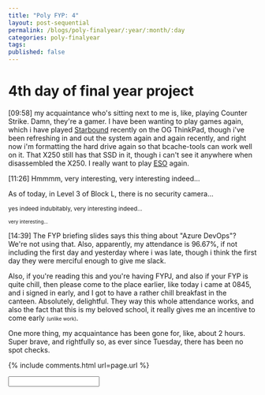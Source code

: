 ```yaml
---
title: "Poly FYP: 4"
layout: post-sequential
permalink: /blogs/poly-finalyear/:year/:month/:day
categories: poly-finalyear
tags: 
published: false
---
```

# 4th day of final year project

<span class="timestamp">[09:58]</span> my acquaintance who's sitting next to me is, like, playing Counter Strike. Damn, they're a gamer. I have been wanting to play games again, which i have played <a href="https://store.steampowered.com/app/211820/Starbound/" target="_blank">Starbound</a> recently on the OG ThinkPad, though i've been refreshing in and out the system again and again recently, and right now i'm formatting the hard drive again so that bcache-tools can work well on it. That X250 still has that SSD in it, though i can't see it anywhere when disassembled the X250. I really want to play <a href='https://store.steampowered.com/app/306130/The_Elder_Scrolls_Online/' target="_blank">ESO</a> again.

<span class="timestamp">[11:26]</span> Hmmmm, very interesting, very interesting indeed...

As of today, in Level 3 of Block L, there is no security camera...

<span style="font-size:85%;">yes indeed indubitably, very interesting indeed...</span>

<span style="font-size:70%;">very interesting...</span>

<span class="timestamp">[14:39]</span> The FYP briefing slides says this thing about "Azure DevOps"? We're not using that. Also, apparently, my attendance is 96.67%, if not including the first day and yesterday where i was late, though i think the first day they were merciful enough to give me slack.

Also, if you're reading this and you're having FYPJ, and also if your FYP is quite chill, then please come to the place earlier, like today i came at 0845, and i signed in early, and I got to have a rather chill breakfast in the canteen. Absolutely, delightful. They way this whole attendance works, and also the fact that this is my beloved school, it really gives me an incentive to come early <span style="font-size:70%;">(unlike work)</span>. 

One more thing, my acquaintance has been gone for, like, about 2 hours. Super brave, and rightfully so, as ever since Tuesday, there has been no spot checks. 


<!--

<span class='disable-selection' ondblclick="this.innerHTML=''">&lt;<b>REDACTED</b>&gt;</span>
<span class='disable-selection' ondblclick="this.innerHTML=''">****</span>

-->
{% include comments.html url=page.url %}

<input id="password-input" type="password" class="text-secret" onkeyup="unlock()" autocomplete="off">

<span class="disable-selection" id="truth" style="display:none;"></span>
